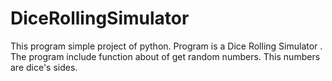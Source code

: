 # DiceRollingSimulator
This program simple project of python. 
Program is a Dice Rolling Simulator .
The program include function about of get random numbers. 
This numbers are dice's sides.
